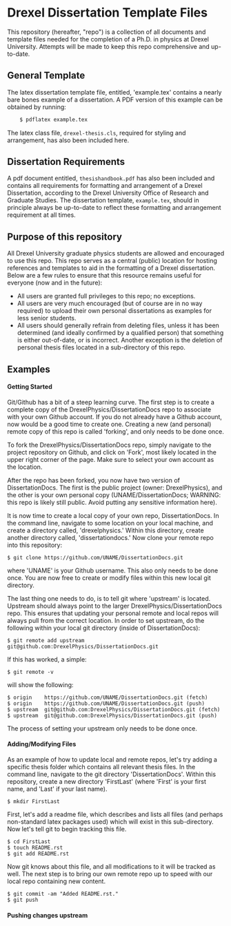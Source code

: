 # Drexel Dissertation Template Files

This repository (hereafter, "repo") is a collection of all documents
and template files needed for the completion of a Ph.D. in physics at
Drexel University. Attempts will be made to keep this repo
comprehensive and up-to-date.

## General Template

The latex dissertation template file, entitled, 'example.tex' contains
a nearly bare bones example of a dissertation. A PDF version of this
example can be obtained by running:

``` bash
    $ pdflatex example.tex
```

The latex class file, `drexel-thesis.cls`, required for styling and
arrangement, has also been included here.

## Dissertation Requirements

A pdf document entitled, `thesishandbook.pdf` has also been included
and contains all requirements for formatting and arrangement of
a Drexel Dissertation, according to the Drexel University Office of
Research and Graduate Studies. The dissertation template,
`example.tex`, should in principle always be up-to-date to reflect
these formatting and arrangement requirement at all times.

## Purpose of this repository

All Drexel University graduate physics students are allowed and
encouraged to use this repo. This repo serves as a central (public)
location for hosting references and templates to aid in the formatting
of a Drexel dissertation. Below are a few rules to ensure that this
resource remains useful for everyone (now and in the future):

  * All users are granted full privileges to this repo; no exceptions.
  * All users are very much encouraged (but of course are in no way required) to upload their own personal dissertations as examples for less senior students.
  * All users should generally refrain from deleting files, unless it has been determined (and ideally confirmed by a qualified person) that something is either out-of-date, or is incorrect. Another exception is the deletion of personal thesis files located in a sub-directory of this repo.

## Examples

#### Getting Started

Git/Github has a bit of a steep learning curve. The first step is to
create a complete copy of the DrexelPhysics/DissertationDocs
repo to associate with your own Github account. If you do not already
have a Github account, now would be a good time to create one. 
Creating a new (and personal) remote copy of this repo is called
'forking', and only needs to be done once.

To fork the DrexelPhysics/DissertationDocs repo, simply navigate to
the project repository on Github, and click on 'Fork', most likely
located in the upper right corner of the page. Make sure to select
your own account as the location.

After the repo has been forked, you now have two version of
DissertationDocs. The first is the public project (owner:
DrexelPhysics), and the other is your own personal copy
(UNAME/DissertationDocs; WARNING: this repo is likely still
public. Avoid putting any sensitive information here).  

It is now time to create a local copy of your own repo,
DissertationDocs. In the command line, navigate to some location 
on your local machine, and create a directory called, 'drexelphysics.'
Within this directory, create another directory called,
'dissertationdocs.' Now clone your remote repo into this repository:

    $ git clone https://github.com/UNAME/DissertationDocs.git

where 'UNAME' is your Github username. This also only needs to be done
once. You are now free to create or modify files within this new local
git directory.

The last thing one needs to do, is to tell git where 'upstream' is
located. Upstream should always point to the larger
DrexelPhysics/DissertationDocs repo. This ensures that updating your
personal remote and local repos will always pull from the correct
location. In order to set upstream, do the following within your local
git directory (inside of DissertationDocs):

    $ git remote add upstream git@github.com:DrexelPhysics/DissertationDocs.git

If this has worked, a simple:

    $ git remote -v

will show the following: 

    $ origin	https://github.com/UNAME/DissertationDocs.git (fetch)
    $ origin	https://github.com/UNAME/DissertationDocs.git (push)
    $ upstream	git@github.com:DrexelPhysics/DissertationDocs.git (fetch)
    $ upstream	git@github.com:DrexelPhysics/DissertationDocs.git (push)

The process of setting your upstream only needs to be done once.

#### Adding/Modifying Files

As an example of how to update local and remote repos, let's try
adding a specific thesis folder which contains all relevant thesis
files. In the command line, navigate to the git directory
'DissertationDocs'. Within this repository, create a new directory
'FirstLast' (where 'First' is your first name, and 'Last' if your last
name). 

    $ mkdir FirstLast

First, let's add a readme file, which describes and lists all files
(and perhaps non-standard latex packages used) which will exist in
this sub-directory. Now let's tell git to begin tracking this file.

    $ cd FirstLast
    $ touch README.rst 
    $ git add README.rst 

Now git knows about this file, and all modifications to it will
be tracked as well. The next step is to bring our own remote repo up
to speed with our local repo containing new content.

    $ git commit -am "Added README.rst."
    $ git push

#### Pushing changes upstream

